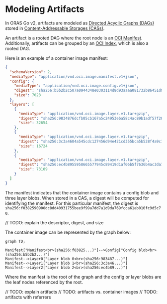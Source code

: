 # Modeling Artifacts

In ORAS Go v2, artifacts are modeled as [Directed Acyclic Graphs (DAGs)](https://en.wikipedia.org/wiki/Directed_acyclic_graph) stored in [Content-Addressable Storages (CASs)](https://en.wikipedia.org/wiki/Content-addressable_storage).

An artifact is a rooted DAG where the root node is an [OCI Manifest](https://github.com/opencontainers/image-spec/blob/v1.1.0/manifest.md). Additionally, artifacts can be grouped by an [OCI Index](https://github.com/opencontainers/image-spec/blob/v1.1.0/image-index.md), which is also a rooted DAG.

Here is an example of a container image manifest:

```json
{
  "schemaVersion": 2,
  "mediaType": "application/vnd.oci.image.manifest.v1+json",
  "config": {
    "mediaType": "application/vnd.oci.image.config.v1+json",
    "digest": "sha256:b5b2b2c507a0944348e0303114d8d93aaaa081732b86451d9bce1f432a537bc7",
    "size": 7023
  },
  "layers": [
    {
      "mediaType": "application/vnd.oci.image.layer.v1.tar+gzip",
      "digest": "sha256:9834876dcfb05cb167a5c24953eba58c4ac89b1adf57f28f2f9d09af107ee8f0",
      "size": 32654
    },
    {
      "mediaType": "application/vnd.oci.image.layer.v1.tar+gzip",
      "digest": "sha256:3c3a4604a545cdc127456d94e421cd355bca5b528f4a9c1905b15da2eb4a4c6b",
      "size": 16724
    },
    {
      "mediaType": "application/vnd.oci.image.layer.v1.tar+gzip",
      "digest": "sha256:ec4b8955958665577945c89419d1af06b5f7636b4ac3da7f12184802ad867736",
      "size": 73109
    }
  ]
}
```

The manifest indicates that the container image contains a config blob and three layer blobs. When stored in a CAS, a digest will be computed for identifying the manifest. For this particular manifest, the digest is `sha256:f0382590900dc8dd40931755bee9f99a7dd7a1d9da769fcca61ab010fc9d5c70`.

// TODO: explain the descriptor, digest, and size

The container image can be represented by the graph below:

```mermaid
graph TD;

Manifest["Manifest<br>(sha256:f03825...)"]-->Config["Config blob<br>(sha256:b5b2b2...)"]
Manifest-->Layer0["Layer blob 0<br>(sha256:983487...)"]
Manifest-->Layer1["Layer blob 1<br>(sha256:3c3a46...)"]
Manifest-->Layer2["Layer blob 2<br>(sha256:ec4b89...)"]

```

Where the manifest is the root of the graph and the config or layer blobs are the leaf nodes referenced by the root.

// TODO: explain artifacts
// TODO: artifacts vs. container images
// TODO: artifacts with referrers